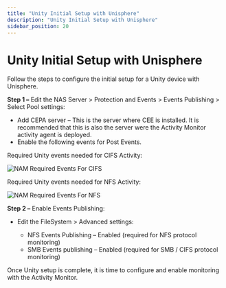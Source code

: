 ```yaml
---
title: "Unity Initial Setup with Unisphere"
description: "Unity Initial Setup with Unisphere"
sidebar_position: 20
---
```


# Unity Initial Setup with Unisphere

Follow the steps to configure the initial setup for a Unity device with Unisphere.

**Step 1 –** Edit the NAS Server > Protection and Events > Events Publishing > Select Pool settings:

- Add CEPA server – This is the server where CEE is installed. It is recommended that this is also
  the server were the Activity Monitor activity agent is deployed.
- Enable the following events for Post Events.

Required Unity events needed for CIFS Activity:

![NAM Required Events For CIFS](/images/activitymonitor/8.0/config/dellunity/eventscifs.webp)

Required Unity events needed for NFS Activity:

![NAM Required Events For NFS](/images/activitymonitor/8.0/config/dellunity/eventsnfs.webp)

**Step 2 –** Enable Events Publishing:

- Edit the FileSystem > Advanced settings:

    - NFS Events Publishing – Enabled (required for NFS protocol monitoring)
    - SMB Events publishing – Enabled (required for SMB / CIFS protocol monitoring)

Once Unity setup is complete, it is time to configure and enable monitoring with the Activity
Monitor.
